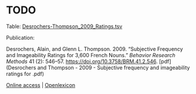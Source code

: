 # TODO #

Table: [Desrochers-Thompson_2009_Ratings.tsv](Desrochers-Thompson_2009_Ratings.tsv)

Publication:

Desrochers, Alain, and Glenn L. Thompson. 2009. “Subjective Frequency and Imageability Ratings for 3,600 French Nouns.” _Behavior Research Methods_ 41 (2): 546–57. https://doi.org/10.3758/BRM.41.2.546. [pdf](Desrochers and Thompson - 2009 - Subjective frequency and imageability ratings for .pdf)

[Online access](http://www.lexique.org/shiny/openlexicon) | [Openlexicon](http://chrplr.github.io/openlexicon)
